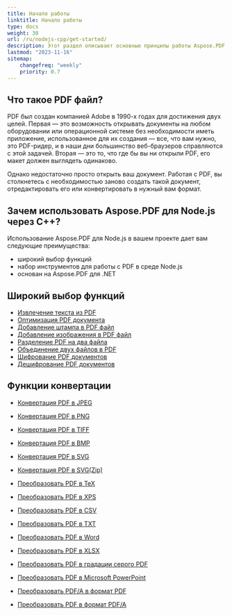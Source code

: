 ```yaml
---
title: Начало работы 
linktitle: Начало работы
type: docs
weight: 30
url: /ru/nodejs-cpp/get-started/
description: Этот раздел описывает основные принципы работы Aspose.PDF для Node.js через C++. Aspose.PDF для Node.js через C++ поддерживает широкий спектр функций.
lastmod: "2023-11-16"   
sitemap:
    changefreq: "weekly"
    priority: 0.7
---
```


## Что такое PDF файл?

PDF был создан компанией Adobe в 1990-х годах для достижения двух целей. Первая — это возможность открывать документы на любом оборудовании или операционной системе без необходимости иметь приложение, использованное для их создания — все, что вам нужно, это PDF-ридер, и в наши дни большинство веб-браузеров справляются с этой задачей. Вторая — это то, что где бы вы ни открыли PDF, его макет должен выглядеть одинаково.

Однако недостаточно просто открыть ваш документ. Работая с PDF, вы столкнетесь с необходимостью заново создать такой документ, отредактировать его или конвертировать в нужный вам формат.

## Зачем использовать Aspose.PDF для Node.js через C++?

Использование Aspose.PDF для Node.js в вашем проекте дает вам следующие преимущества:

- широкий выбор функций
- набор инструментов для работы с PDF в среде Node.js
- основан на Aspose.PDF для .NET

## Широкий выбор функций

- [Извлечение текста из PDF](/pdf/ru/nodejs-cpp/extract-text/)
- [Оптимизация PDF документа](/pdf/ru/nodejs-cpp/optimize-pdf/)
- [Добавление штампа в PDF файл](/pdf/ru/nodejs-cpp/add-stamp-to-pdf/)
- [Добавление изображения в PDF файл](/pdf/ru/nodejs-cpp/add-image-to-pdf/)
- [Разделение PDF на два файла](/pdf/ru/nodejs-cpp/split-pdf/)
- [Объединение двух файлов в PDF](/pdf/ru/nodejs-cpp/merge-pdf/)
- [Шифрование PDF документов](/pdf/ru/nodejs-cpp/encrypt-pdf/)
- [Дешифрование PDF документов](/pdf/ru/nodejs-cpp/decrypt-pdf/)

## Функции конвертации

- [Конвертация PDF в JPEG](/pdf/ru/nodejs-cpp/convert-pdf-to-images-format/)
- [Конвертация PDF в PNG](/pdf/ru/nodejs-cpp/convert-pdf-to-images-format/)
- [Конвертация PDF в TIFF](/pdf/ru/nodejs-cpp/convert-pdf-to-images-format/)
- [Конвертация PDF в BMP](/pdf/ru/nodejs-cpp/convert-pdf-to-images-format/)
- [Конвертация PDF в SVG](/pdf/ru/nodejs-cpp/convert-pdf-to-images-format/)

- [Конвертация PDF в SVG(Zip)](/pdf/ru/nodejs-cpp/convert-pdf-to-images-format/)
- [Преобразовать PDF в TeX](/pdf/ru/nodejs-cpp/convert-pdf-to-other-files/)
- [Преобразовать PDF в XPS](/pdf/ru/nodejs-cpp/convert-pdf-to-other-files/)
- [Преобразовать PDF в CSV](/pdf/ru/nodejs-cpp/convert-pdf-to-xlsx/)
- [Преобразовать PDF в TXT](/pdf/ru/nodejs-cpp/convert-pdf-to-other-files/)
- [Преобразовать PDF в Word](/pdf/ru/nodejs-cpp/convert-pdf-to-doc/)
- [Преобразовать PDF в XLSX](/pdf/ru/nodejs-cpp/convert-pdf-to-xlsx/)
- [Преобразовать PDF в градации серого PDF](/pdf/ru/nodejs-cpp/convert-pdf-to-other-files/)
- [Преобразовать PDF в Microsoft PowerPoint](/pdf/ru/nodejs-cpp/convert-pdf-to-powerpoint/)
- [Преобразовать PDF/A в формат PDF](/pdf/ru/nodejs-cpp/convert-pdfa-to-pdf/)
- [Преобразовать PDF в формат PDF/A](/pdf/ru/nodejs-cpp/convert-pdf-to-pdfa/)